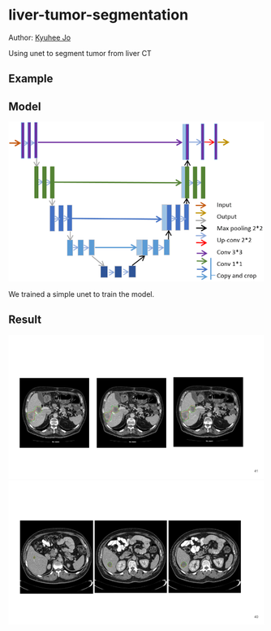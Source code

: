 # liver-tumor-segmentation
Author: [Kyuhee Jo](kjo3@jhu.edu)

Using unet to segment tumor from liver CT

## Example 

## Model

![unet](info/unet.png)

We trained a simple unet to train the model.

## Result

![example](info/example.png)
![example](info/example2.png)
